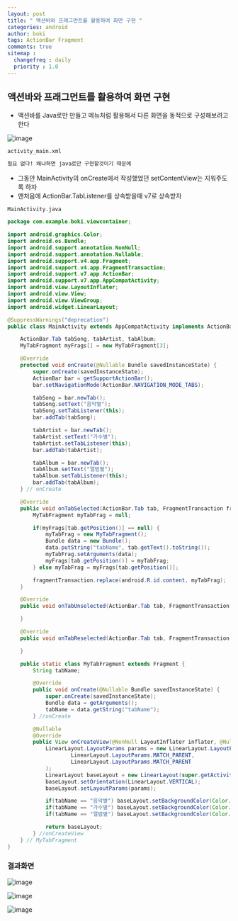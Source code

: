 ```yaml
---
layout: post
title: " 액션바와 프래그먼트를 활용하여 화면 구현 "
categories: android
author: boki
tags: ActionBar Fragment
comments: true
sitemap :
  changefreq : daily
  priority : 1.0
---
```


## 액션바와 프래그먼트를 활용하여 화면 구현

* 액션바를 Java로만 만들고 메뉴처럼 활용해서 다른 화면을 동적으로 구성해보려고 한다

![image](https://user-images.githubusercontent.com/39071798/70378694-c3c44580-1966-11ea-9cc4-bcdcde6293c1.png)

`activity_main.xml`
```html
필요 없다! 왜냐하면 java로만 구현할것이기 때문에
```
* 그동안 MainActivity의 onCreate에서 작성했었던 setContentView는 지워주도록 하자
* 맨처음에 ActionBar.TabListener를 상속받을때 v7로 상속받자

`MainActivity.java`
```java
package com.example.boki.viewcontainer;

import android.graphics.Color;
import android.os.Bundle;
import android.support.annotation.NonNull;
import android.support.annotation.Nullable;
import android.support.v4.app.Fragment;
import android.support.v4.app.FragmentTransaction;
import android.support.v7.app.ActionBar;
import android.support.v7.app.AppCompatActivity;
import android.view.LayoutInflater;
import android.view.View;
import android.view.ViewGroup;
import android.widget.LinearLayout;

@SuppressWarnings("deprecation")
public class MainActivity extends AppCompatActivity implements ActionBar.TabListener { // 여기에서 ActionBar를 v7로 받아야함!!

    ActionBar.Tab tabSong, tabArtist, tabAlbum;
    MyTabFragment myFrags[] = new MyTabFragment[3];

    @Override
    protected void onCreate(@Nullable Bundle savedInstanceState) {
        super.onCreate(savedInstanceState);
        ActionBar bar = getSupportActionBar();
        bar.setNavigationMode(ActionBar.NAVIGATION_MODE_TABS);

        tabSong = bar.newTab();
        tabSong.setText("음악별");
        tabSong.setTabListener(this);
        bar.addTab(tabSong);

        tabArtist = bar.newTab();
        tabArtist.setText("가수별");
        tabArtist.setTabListener(this);
        bar.addTab(tabArtist);

        tabAlbum = bar.newTab();
        tabAlbum.setText("앨범별");
        tabAlbum.setTabListener(this);
        bar.addTab(tabAlbum);
    } // onCreate

    @Override
    public void onTabSelected(ActionBar.Tab tab, FragmentTransaction fragmentTransaction) {
        MyTabFragment myTabFrag = null;

        if(myFrags[tab.getPosition()] == null) {
            myTabFrag = new MyTabFragment();
            Bundle data = new Bundle();
            data.putString("tabName", tab.getText().toString());
            myTabFrag.setArguments(data);
            myFrags[tab.getPosition()] = myTabFrag;
        } else myTabFrag = myFrags[tab.getPosition()];

        fragmentTransaction.replace(android.R.id.content, myTabFrag);
    }

    @Override
    public void onTabUnselected(ActionBar.Tab tab, FragmentTransaction fragmentTransaction) {

    }

    @Override
    public void onTabReselected(ActionBar.Tab tab, FragmentTransaction fragmentTransaction) {

    }

    public static class MyTabFragment extends Fragment {
        String tabName;

        @Override
        public void onCreate(@Nullable Bundle savedInstanceState) {
            super.onCreate(savedInstanceState);
            Bundle data = getArguments();
            tabName = data.getString("tabName");
        } //onCreate

        @Nullable
        @Override
        public View onCreateView(@NonNull LayoutInflater inflater, @Nullable ViewGroup container, @Nullable Bundle savedInstanceState) {
            LinearLayout.LayoutParams params = new LinearLayout.LayoutParams(
                    LinearLayout.LayoutParams.MATCH_PARENT,
                    LinearLayout.LayoutParams.MATCH_PARENT
            );
            LinearLayout baseLayout = new LinearLayout(super.getActivity());
            baseLayout.setOrientation(LinearLayout.VERTICAL);
            baseLayout.setLayoutParams(params);

            if(tabName == "음악별") baseLayout.setBackgroundColor(Color.RED);
            if(tabName == "가수별") baseLayout.setBackgroundColor(Color.GREEN);
            if(tabName == "앨범별") baseLayout.setBackgroundColor(Color.BLUE);

            return baseLayout;
        } //onCreateView
    } // MyTabFragment
}

```

### 결과화면

![image](https://user-images.githubusercontent.com/39071798/70378772-b8bde500-1967-11ea-9246-2585a1708977.png)

![image](https://user-images.githubusercontent.com/39071798/70378774-c07d8980-1967-11ea-8066-3eefe4863421.png)

![image](https://user-images.githubusercontent.com/39071798/70378777-c96e5b00-1967-11ea-98f5-00b610904c63.png)
